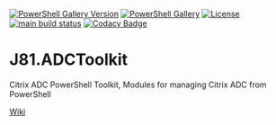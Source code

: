 [![PowerShell Gallery Version][psgallery-version-badge]][psgallery]
[![PowerShell Gallery][psgallery-badge]][psgallery]
[![License][license-badge]][license]
[![main build status][appveyor-badge]][appveyor-build]
[![Codacy Badge](https://app.codacy.com/project/badge/Grade/67003aa3935b4871994e42d8cb4c81e3)](https://www.codacy.com?utm_source=github.com&amp;utm_medium=referral&amp;utm_content=j81blog/J81.ADCToolkit&amp;utm_campaign=Badge_Grade)

# J81.ADCToolkit
Citrix ADC PowerShell Toolkit, Modules for managing Citrix ADC from PowerShell

[Wiki](https://github.com/j81blog/J81.ADCToolkit/wiki)

[appveyor-badge]: https://img.shields.io/appveyor/ci/j81blog/j81-adctoolkit/main.svg?style=flat-square&logo=appveyor
[appveyor-build]: https://ci.appveyor.com/project/j81blog/j81-adctoolkit
[psgallery-badge]: https://img.shields.io/powershellgallery/dt/J81.ADCToolKit.svg?style=flat-square
[psgallery]: https://www.powershellgallery.com/packages/J81.ADCToolKit
[psgallery-version-badge]: https://img.shields.io/powershellgallery/v/J81.ADCToolKit.svg?style=flat-square
[psgallery-version]: https://www.powershellgallery.com/packages/J81.ADCToolKit
[github-release-badge]: https://img.shields.io/github/release/j81blog/j81-adctoolkit.svg?style=flat-square
[github-release]: https://github.com/j81blog/j81-adctoolkit/releases/latest
[license-badge]: https://img.shields.io/badge/License-MIT-yellow.svg
[license]: https://opensource.org/licenses/MIT